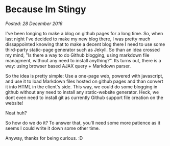 Because Im Stingy
=================
_Posted: 28 December 2016_

I've been longing to make a blog on github pages for a long time. So, when last night I've decided to make my new blog there, I was pretty much dissappointed knowing that to make a decent blog there I need to use some third-party static-page generator such as Jekyll. So than an idea crossed my mind, "Is there a way to do Github blogging, using markdown file managment, without any need to install anything?". Its turns out, there is a way: using browser based AJAX query + Markdown parser.

So the idea is pretty simple: Use a one-page web, powered with javascript, and use it to load Markdown files hosted on github pages and than convert it into HTML in the client's side. This way, we could do some blogging in github without any need to install any static-website generator. Heck, we dont even need to install git as currently Github support file creation on the website!

Neat huh?

So how do we do it? To answer that, you'll need some more patience as it seems I could write it down some other time.

Anyway, thanks for being curious. :D
